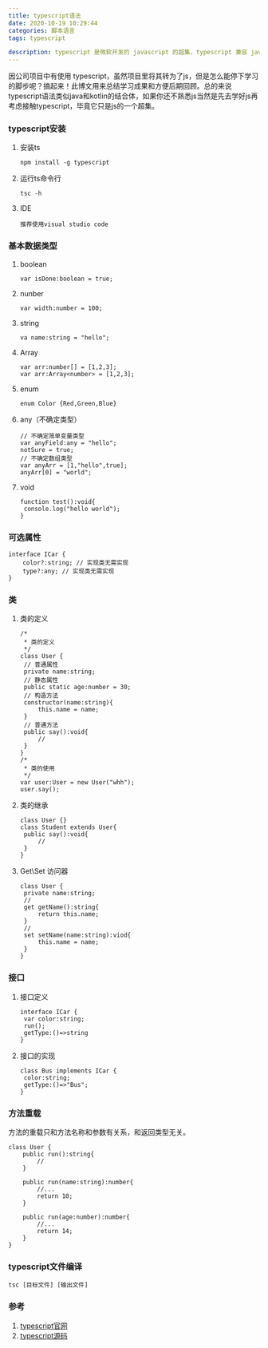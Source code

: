 ```yaml
---
title: typescript语法
date: 2020-10-19 10:29:44
categories: 脚本语言
tags: typescript

description: typescript 是微软开发的 javascript 的超集，typescript 兼容 javascript，可以载入javascript 代码然后运行。可将javascript代码以面向对象方式编程的技术，可方便大型web项目开发。
---
```


因公司项目中有使用 typescript，虽然项目里将其转为了js，但是怎么能停下学习的脚步呢？搞起来！此博文用来总结学习成果和方便后期回顾。总的来说typescript语法类似java和kotlin的结合体，如果你还不熟悉js当然是先去学好js再考虑接触typescript，毕竟它只是js的一个超集。

### typescript安装

1. 安装ts

   ```
   npm install -g typescript
   ```

2. 运行ts命令行

   ```
   tsc -h
   ```

3. IDE

   ```
   推荐使用visual studio code
   ```

   

### 基本数据类型

1. boolean

   ```
   var isDone:boolean = true;
   ```


2. nunber

   ```
   var width:number = 100;
   ```
   
3. string

   ```
   va name:string = "hello";
   ```
   
4. Array<T>

   ```
   var arr:number[] = [1,2,3];
   var arr:Array<number> = [1,2,3];
   ```

5. enum

   ```
   enum Color {Red,Green,Blue}
   ```
   
6. any（不确定类型）

   ```
   // 不确定简单变量类型
   var anyField:any = "hello"; 
   notSure = true;
   // 不确定数组类型
   var anyArr = [1,"hello",true];
   anyArr[0] = "world";
   ```
   
7. void

   ```
   function test():void{
   	console.log("hello world");
   }
   ```

### 可选属性

```
interface ICar {
	color?:string; // 实现类无需实现
	type?:any; // 实现类无需实现
}
```

### 类

1. 类的定义

   ```
   /*
    * 类的定义
    */
   class User {
   	// 普通属性
   	private name:string;
   	// 静态属性
   	public static age:number = 30;
   	// 构造方法
   	constructor(name:string){
   		this.name = name;
   	}
   	// 普通方法
   	public say():void{
   		// 
   	}
   }
   /*
    * 类的使用
    */
   var user:User = new User("whh");
   user.say();
   ```

2. 类的继承

   ```
   class User {}
   class Student extends User{
   	public say():void{
   		// 
   	}
   }
   ```

3. Get\Set 访问器

   ```
   class User {
   	private name:string;
   	//
   	get getName():string{
   		return this.name;
   	}
   	//
   	set setName(name:string):viod{
   		this.name = name;
   	}
   }
   ```

### 接口

1. 接口定义

   ```
   interface ICar {
   	var color:string;
   	run();
   	getType:()=>string
   }
   ```

2. 接口的实现

   ```
   class Bus implements ICar {
   	color:string;
   	getType:()=>"Bus";
   }
   ```

### 方法重载

方法的重载只和方法名称和参数有关系，和返回类型无关。

```
class User {
	public run():string{
		//
	}
	
	public run(name:string):number{
		//...
		return 10;
	}
	
	public run(age:number):number{
		//...
		return 14;
	}	
}
```

### typescript文件编译

```
tsc [目标文件] [输出文件]
```



### 参考

1. [typescript官网](http://www.typescriptlang.org/)
2. [typescript源码](http://typescript.codeplex.com/)

